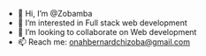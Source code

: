 - 👋 Hi, I’m @Zobamba
- 👀 I’m interested in Full stack web development
- 💞️ I’m looking to collaborate on Web development
- 📫 Reach me: onahbernardchizoba@gmail.com

<!---
Zobamba/Zobamba is a ✨ special ✨ repository because its `README.md` (this file) appears on your GitHub profile.
You can click the Preview link to take a look at your changes.
--->
